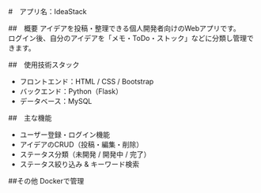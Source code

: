 #　アプリ名：IdeaStack

##　概要
アイデアを投稿・整理できる個人開発者向けのWebアプリです。  
ログイン後、自分のアイデアを「メモ・ToDo・ストック」などに分類し管理できます。


##　使用技術スタック
- フロントエンド：HTML / CSS / Bootstrap
- バックエンド：Python（Flask）
- データベース：MySQL

##　主な機能
- ユーザー登録・ログイン機能
- アイデアのCRUD（投稿・編集・削除）
- ステータス分類（未開発 / 開発中 / 完了）
- ステータス絞り込み & キーワード検索

##その他
Dockerで管理
